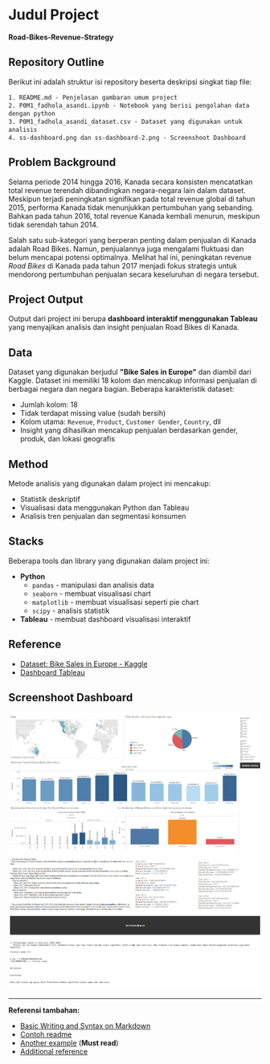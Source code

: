 # Judul Project

**Road-Bikes-Revenue-Strategy**

## Repository Outline

Berikut ini adalah struktur isi repository beserta deskripsi singkat tiap file:

```
1. README.md - Penjelasan gambaran umum project
2. P0M1_fadhola_asandi.ipynb - Notebook yang berisi pengolahan data dengan python
3. P0M1_fadhola_asandi_dataset.csv - Dataset yang digunakan untuk analisis
4. ss-dashboard.png dan ss-dashboard-2.png - Screenshoot Dashboard
```

## Problem Background

Selama periode 2014 hingga 2016, Kanada secara konsisten mencatatkan total revenue terendah dibandingkan negara-negara lain dalam dataset. Meskipun terjadi peningkatan signifikan pada total revenue global di tahun 2015, performa Kanada tidak menunjukkan pertumbuhan yang sebanding. Bahkan pada tahun 2016, total revenue Kanada kembali menurun, meskipun tidak serendah tahun 2014.

Salah satu sub-kategori yang berperan penting dalam penjualan di Kanada adalah Road Bikes. Namun, penjualannya juga mengalami fluktuasi dan belum mencapai potensi optimalnya. Melihat hal ini, peningkatan revenue _Road Bikes_ di Kanada pada tahun 2017 menjadi fokus strategis untuk mendorong pertumbuhan penjualan secara keseluruhan di negara tersebut.

## Project Output

Output dari project ini berupa **dashboard interaktif menggunakan Tableau** yang menyajikan analisis dan insight penjualan Road Bikes di Kanada.

## Data

Dataset yang digunakan berjudul **"Bike Sales in Europe"** dan diambil dari Kaggle. Dataset ini memiliki 18 kolom dan mencakup informasi penjualan di berbagai negara dan negara bagian. Beberapa karakteristik dataset:

- Jumlah kolom: 18
- Tidak terdapat missing value (sudah bersih)
- Kolom utama: `Revenue`, `Product`, `Customer Gender`, `Country`, dll
- Insight yang dihasilkan mencakup penjualan berdasarkan gender, produk, dan lokasi geografis

## Method

Metode analisis yang digunakan dalam project ini mencakup:

- Statistik deskriptif
- Visualisasi data menggunakan Python dan Tableau
- Analisis tren penjualan dan segmentasi konsumen

## Stacks

Beberapa tools dan library yang digunakan dalam project ini:

- **Python**
  - `pandas` - manipulasi dan analisis data
  - `seaborn` - membuat visualisasi chart
  - `matplotlib` - membuat visualisasi seperti pie chart
  - `scipy` - analisis statistik
- **Tableau** - membuat dashboard visualisasi interaktif

## Reference

- [Dataset: Bike Sales in Europe - Kaggle](https://www.kaggle.com/datasets/sadiqshah/bike-sales-in-europe)
- [Dashboard Tableau](https://public.tableau.com/views/P0M1_fadhola_asandi_dashboard/Dashboard1?:language=en-US&publish=yes&:sid=&:redirect=auth&:display_count=n&:origin=viz_share_link)

## Screenshoot Dashboard

![alt text](ss-dashboard.png)
![alt text](ss-dashboard-2.png)

---

**Referensi tambahan:**

- [Basic Writing and Syntax on Markdown](https://docs.github.com/en/get-started/writing-on-github/getting-started-with-writing-and-formatting-on-github/basic-writing-and-formatting-syntax)
- [Contoh readme](https://github.com/fahmimnalfrzki/Swift-XRT-Automation)
- [Another example](https://github.com/sanggusti/final_bangkit) (**Must read**)
- [Additional reference](https://www.freecodecamp.org/news/how-to-write-a-good-readme-file/)
